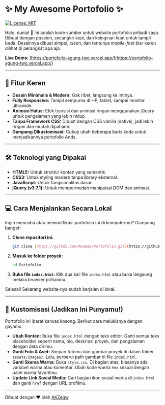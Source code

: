 # ✨ My Awesome Portofolio ✨

[![License: MIT](https://img.shields.io/badge/License-MIT-yellow.svg)](https://opensource.org/licenses/MIT)

Halo, dunia! 👋 Ini adalah kode sumber untuk website portofolio pribadi saya. Dibuat dengan *passion*, secangkir kopi, dan keinginan kuat untuk tampil beda. Desainnya dibuat simpel, *clean*, dan tentunya *mobile-first* biar keren dilihat di perangkat apa aja.

**Live Demo:** [https://portofolio-agung-two.vercel.app/](https://portofolio-agung-two.vercel.app/)

---

## 🚀 Fitur Keren

* **Desain Minimalis & Modern:** Gak ribet, langsung ke intinya.
* **Fully Responsive:** Tampil sempurna di HP, tablet, sampai monitor ultrawide.
* **Animasi Halus:** Efek transisi dan animasi ringan menggunakan jQuery untuk pengalaman yang lebih hidup.
* **Tanpa Framework CSS:** Dibuat dengan CSS vanilla (native), jadi lebih ringan dan mudah dipahami.
* **Gampang Dikustomisasi:** Cukup ubah beberapa baris kode untuk menjadikannya portofolio Anda.

---

## 🛠️ Teknologi yang Dipakai

* **HTML5:** Untuk struktur konten yang semantik.
* **CSS3:** Untuk styling modern tanpa library eksternal.
* **JavaScript:** Untuk fungsionalitas dasar.
* **jQuery (v3.7.1):** Untuk mempermudah manipulasi DOM dan animasi.

---

## 💻 Cara Menjalankan Secara Lokal

Ingin mencoba atau memodifikasi portofolio ini di komputermu? Gampang banget!

1.  **Clone repositori ini:**
    ```bash
    git clone [https://github.com/AKZeqw/Portofolio.git](https://github.com/AKZeqw/Portofolio.git)
    ```

2.  **Masuk ke folder proyek:**
    ```bash
    cd Portofolio
    ```

3.  **Buka file `index.html`:**
    Klik dua kali file `index.html` atau buka langsung melalui browser pilihanmu.

Selesai! Sekarang website-nya sudah berjalan di lokal.

---

## 🎨 Kustomisasi (Jadikan Ini Punyamu!)

Portofolio ini ibarat kanvas kosong. Berikut cara melukisnya dengan gayamu:

* **Ubah Konten:** Buka file `index.html` dengan teks editor. Ganti semua teks placeholder seperti nama, bio, deskripsi proyek, dan pengalaman dengan data dirimu.
* **Ganti Foto & Aset:** Simpan fotomu dan gambar proyek di dalam folder `assets/images/`. Lalu, perbarui path gambar di file `index.html`.
* **Ganti Skema Warna:** Buka `style.css`. Di bagian atas, biasanya ada variabel warna atau komentar. Ubah kode warna `hex` sesuai dengan palet warna favoritmu.
* **Update Link Sosial Media:** Cari bagian ikon sosial media di `index.html` dan ganti `href` dengan URL profilmu.

---

Dibuat dengan ❤️ oleh [AKZeqw](https://github.com/AKZeqw).
